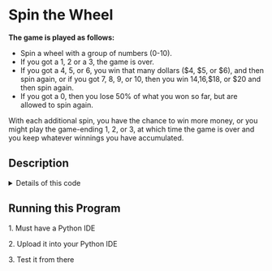 
<H1> Spin the Wheel </H1>

<body> <b> The game is played as follows:</b>

* Spin a wheel with a group of numbers (0-10).
* If you got a 1, 2 or a 3, the game is over.
* If you got a 4, 5, or 6, you win that many dollars ($4, $5, or $6), and then spin again, or
if you got 7, 8, 9, or 10, then you win $14,$16,$18, or $20 and then spin again. 
* If you got a 0, then you lose 50% of what you won so far, but are allowed to spin again.

<p> With each additional spin, you have the chance to win more money, or you might play the game-ending 1, 2, or 3, at which time the game is over and you keep whatever winnings you have accumulated. </p>
 </body>

<H2> Description </H2>
<details>
 <summary> Details of this code </summary>
 <p> </p>
<p> This was an optional coding assignment I did over spring break to get better practice with Python </P>
<p> I got better at using <b>def</b> function </p>
</details>

<h2> Running this Program </h2>
<body>
 <p>1. Must have a Python IDE </p>
<p>2. Upload it into your Python IDE </p>
<p>3. Test it from there </p>
</body>








